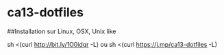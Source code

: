 # ca13-dotfiles

##Installation sur Linux, OSX, Unix like

sh <(curl http://bit.ly/1O0idqr -L)
ou
sh <(curl https://j.mp/ca13-dotfiles -L)
